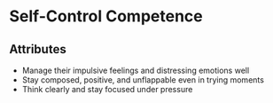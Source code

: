 # Self-Control Competence

## Attributes

- Manage their impulsive feelings and distressing emotions well
- Stay composed, positive, and unflappable even in trying moments
- Think clearly and stay focused under pressure
